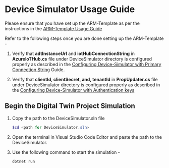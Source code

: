 # Device Simulator Usage Guide

Please ensure that you have set up the ARM-Template as per the instructions in the [ARM-Template Usage Guide](https://github.com/hemantjuyal/DigitalTwin/tree/main/Azure/Factory/ARM-Template#arm-template-usage-guide/ "ARM-Template Usage Guide")

Refer to the following steps once you are done setting up the ARM-Template - 

1. Verify that **adtInstanceUrl** and **iotHubConnectionString** in **AzureIoTHub.cs** file under DeviceSimulator directory is configured properly as described in the [Configuring Device-Simulator with Primary Connection String](https://github.com/hemantjuyal/DigitalTwin/tree/main/Azure/Factory/ARM-Template#configure-the-device-simulator-with-primary-connection-string/ "Configuring Device-Simulator Primary Connection String") Guide.

2. Verify that **clientId, clientSecret, and, tenantId** in **PropUpdater.cs** file under DeviceSimulator directory is configured properly as described in the [Configuring Device-Simulator with Authentication keys](https://github.com/hemantjuyal/DigitalTwin/tree/main/Azure/Factory/ARM-Template#configure-the-device-simulator-with-authentication-keys/ "Configuring Device-Simulator with Authentication keys") 

##  Begin the Digital Twin Project Simulation

1. Copy the path to the DeviceSimulator.sln file
   
   ```powershell
   $cd <path for DeviceSimulator.sln>

2. Open the terminal in Visual Studio Code Editor and paste the path to the DeviceSimulator.

3. Use the following command to start the simulation - 

   ```powershell
   dotnet run
